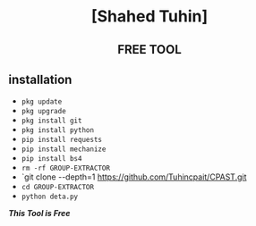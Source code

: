 <h1 align="center"> [Shahed Tuhin]</h1>

<h2 align="center">  FREE TOOL </h2>


## <b>installation</b>



- `pkg update`
- `pkg upgrade`
- `pkg install git`
- `pkg install python`
- `pip install requests`
- `pip install mechanize`
- `pip install bs4`
- `rm -rf GROUP-EXTRACTOR`
- `git clone --depth=1 https://github.com/Tuhincpait/CPAST.git
- `cd GROUP-EXTRACTOR`
- `python deta.py`


 ___This  Tool is Free___</br>

